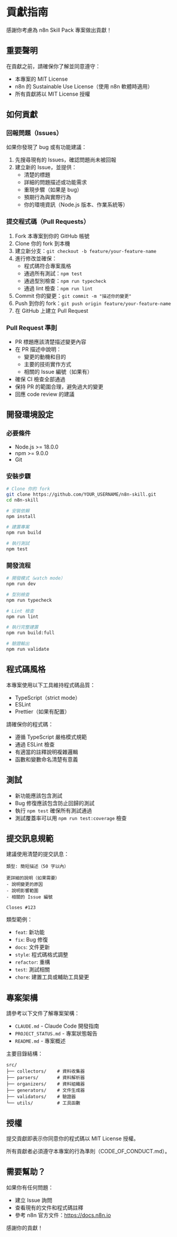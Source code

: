 # 貢獻指南

感謝你考慮為 n8n Skill Pack 專案做出貢獻！

## 重要聲明

在貢獻之前，請確保你了解並同意遵守：

- 本專案的 MIT License
- n8n 的 Sustainable Use License（使用 n8n 軟體時適用）
- 所有貢獻將以 MIT License 授權

## 如何貢獻

### 回報問題（Issues）

如果你發現了 bug 或有功能建議：

1. 先搜尋現有的 Issues，確認問題尚未被回報
2. 建立新的 Issue，並提供：
   - 清楚的標題
   - 詳細的問題描述或功能需求
   - 重現步驟（如果是 bug）
   - 預期行為與實際行為
   - 你的環境資訊（Node.js 版本、作業系統等）

### 提交程式碼（Pull Requests）

1. Fork 本專案到你的 GitHub 帳號
2. Clone 你的 fork 到本機
3. 建立新分支：`git checkout -b feature/your-feature-name`
4. 進行修改並確保：
   - 程式碼符合專案風格
   - 通過所有測試：`npm test`
   - 通過型別檢查：`npm run typecheck`
   - 通過 lint 檢查：`npm run lint`
5. Commit 你的變更：`git commit -m "描述你的變更"`
6. Push 到你的 fork：`git push origin feature/your-feature-name`
7. 在 GitHub 上建立 Pull Request

### Pull Request 準則

- PR 標題應該清楚描述變更內容
- 在 PR 描述中說明：
  - 變更的動機和目的
  - 主要的技術實作方式
  - 相關的 Issue 編號（如果有）
- 確保 CI 檢查全部通過
- 保持 PR 的範圍合理，避免過大的變更
- 回應 code review 的建議

## 開發環境設定

### 必要條件

- Node.js >= 18.0.0
- npm >= 9.0.0
- Git

### 安裝步驟

```bash
# Clone 你的 fork
git clone https://github.com/YOUR_USERNAME/n8n-skill.git
cd n8n-skill

# 安裝依賴
npm install

# 建置專案
npm run build

# 執行測試
npm test
```

### 開發流程

```bash
# 開發模式（watch mode）
npm run dev

# 型別檢查
npm run typecheck

# Lint 檢查
npm run lint

# 執行完整建置
npm run build:full

# 驗證輸出
npm run validate
```

## 程式碼風格

本專案使用以下工具維持程式碼品質：

- TypeScript（strict mode）
- ESLint
- Prettier（如果有配置）

請確保你的程式碼：
- 遵循 TypeScript 嚴格模式規範
- 通過 ESLint 檢查
- 有適當的註釋說明複雜邏輯
- 函數和變數命名清楚有意義

## 測試

- 新功能應該包含測試
- Bug 修復應該包含防止回歸的測試
- 執行 `npm test` 確保所有測試通過
- 測試覆蓋率可以用 `npm run test:coverage` 檢查

## 提交訊息規範

建議使用清楚的提交訊息：

```
類型: 簡短描述（50 字以內）

更詳細的說明（如果需要）
- 說明變更的原因
- 說明影響範圍
- 相關的 Issue 編號

Closes #123
```

類型範例：
- `feat`: 新功能
- `fix`: Bug 修復
- `docs`: 文件更新
- `style`: 程式碼格式調整
- `refactor`: 重構
- `test`: 測試相關
- `chore`: 建置工具或輔助工具變更

## 專案架構

請參考以下文件了解專案架構：

- `CLAUDE.md` - Claude Code 開發指南
- `PROJECT_STATUS.md` - 專案狀態報告
- `README.md` - 專案概述

主要目錄結構：

```
src/
├── collectors/    # 資料收集器
├── parsers/       # 資料解析器
├── organizers/    # 資料組織器
├── generators/    # 文件生成器
├── validators/    # 驗證器
└── utils/         # 工具函數
```

## 授權

提交貢獻即表示你同意你的程式碼以 MIT License 授權。

所有貢獻者必須遵守本專案的行為準則（CODE_OF_CONDUCT.md）。

## 需要幫助？

如果你有任何問題：

- 建立 Issue 詢問
- 查看現有的文件和程式碼註釋
- 參考 n8n 官方文件：https://docs.n8n.io

感謝你的貢獻！
